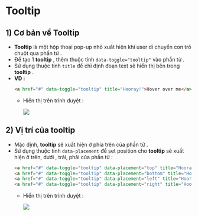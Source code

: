 # Tooltip
## **1) Cơ bản về Tooltip**
- **Tooltip** là một hộp thoại pop-up nhỏ xuất hiện khi user di chuyển con trỏ chuột qua phần tử .
- Để tạo 1 **tooltip** , thêm thuộc tính `data-toggle="tooltip"` vào phần tử .
- Sử dụng thuộc tính `title` để chỉ định đoạn text sẽ hiển thị bên trong **tooltip** .
- **VD :**
    ```html
    <a href="#" data-toggle="tooltip" title="Hooray!">Hover over me</a>
    ```
    - Hiển thị trên trình duyệt :

        <img src=https://i.imgur.com/xuN20EZ.png>
## **2) Vị trí của tooltip**
- Mặc định, **tooltip** sẽ xuất hiện ở phía trên của phần tử .
- Sử dụng thuộc tính `data-placement` để set position cho **tooltip** sẽ xuất hiện ở trên, dưới , trái, phải của phần tử :
    ```html
    <a href="#" data-toggle="tooltip" data-placement="top" title="Hooray!">Hover</a>
    <a href="#" data-toggle="tooltip" data-placement="bottom" title="Hooray!">Hover</a>
    <a href="#" data-toggle="tooltip" data-placement="left" title="Hooray!">Hover</a>
    <a href="#" data-toggle="tooltip" data-placement="right" title="Hooray!">Hover</a>
    ```
    - Hiển thị trên trình duyệt :

        <img src=https://i.imgur.com/ottS9ll.png>
